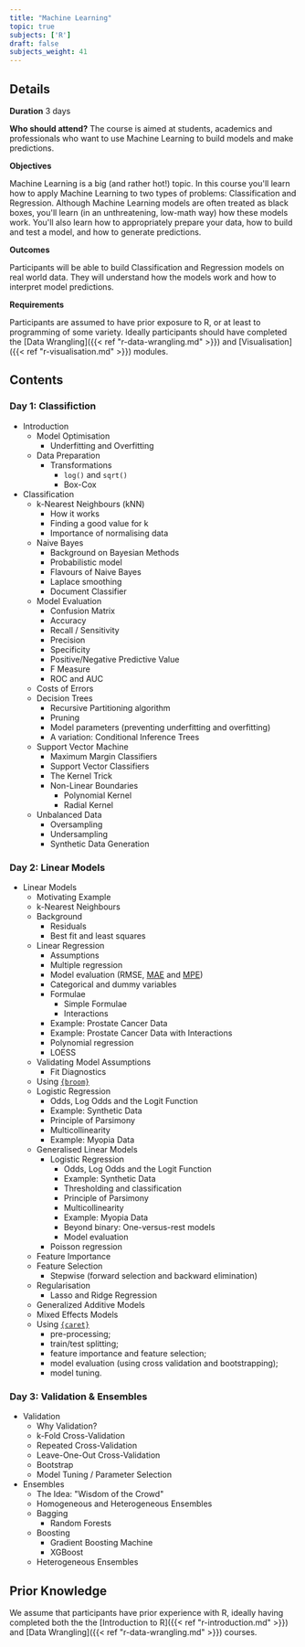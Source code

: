 ```yaml
---
title: "Machine Learning"
topic: true
subjects: ['R']
draft: false
subjects_weight: 41
---
```


## Details

**Duration** 3 days

**Who should attend?** The course is aimed at students, academics and professionals who want to use Machine Learning to build models and make predictions.

**Objectives**

Machine Learning is a big (and rather hot!) topic. In this course you'll learn how to apply Machine Learning to two types of problems: Classification and Regression. Although Machine Learning models are often treated as black boxes, you'll learn (in an unthreatening, low-math way) how these models work. You'll also learn how to appropriately prepare your data, how to build and test a model, and how to generate predictions.

**Outcomes**

Participants will be able to build Classification and Regression models on real world data. They will understand how the models work and how to interpret model predictions.

**Requirements**

Participants are assumed to have prior exposure to R, or at least to programming of some variety. Ideally participants should have completed the [Data Wrangling]({{< ref "r-data-wrangling.md" >}}) and [Visualisation]({{< ref "r-visualisation.md" >}}) modules.

## Contents

### Day 1: Classifiction

- Introduction
	- Model Optimisation
		- Underfitting and Overfitting
	- Data Preparation
		- Transformations
			- `log()` and `sqrt()`
			- Box-Cox
- Classification
	- k-Nearest Neighbours (kNN)
		- How it works
		- Finding a good value for k
		- Importance of normalising data
	- Naive Bayes
		- Background on Bayesian Methods
		- Probabilistic model
		- Flavours of Naive Bayes
		- Laplace smoothing
		- Document Classifier
	- Model Evaluation
		* Confusion Matrix
		* Accuracy
		* Recall / Sensitivity
		* Precision
		* Specificity
		* Positive/Negative Predictive Value
		* F Measure
		* ROC and AUC
	- Costs of Errors
	- Decision Trees
		- Recursive Partitioning algorithm
		- Pruning
		- Model parameters (preventing underfitting and overfitting)
		- A variation: Conditional Inference Trees
	- Support Vector Machine
		- Maximum Margin Classifiers
		- Support Vector Classifiers
		- The Kernel Trick
		- Non-Linear Boundaries
			* Polynomial Kernel
			* Radial Kernel
	- Unbalanced Data
		* Oversampling
		* Undersampling
		* Synthetic Data Generation

### Day 2: Linear Models

- Linear Models
	- Motivating Example
	- k-Nearest Neighbours
	- Background
		- Residuals
		- Best fit and least squares
	- Linear Regression
		* Assumptions 
		* Multiple regression
		* Model evaluation (RMSE, [MAE](https://en.wikipedia.org/wiki/Mean_absolute_error) and [MPE](https://en.wikipedia.org/wiki/Mean_percentage_error))
		* Categorical and dummy variables
		* Formulae
			* Simple Formulae
			* Interactions
		* Example: Prostate Cancer Data
		* Example: Prostate Cancer Data with Interactions
		* Polynomial regression
		* LOESS
	- Validating Model Assumptions
		* Fit Diagnostics
	- Using [`{broom}`](https://github.com/tidyverse/broom)
	- Logistic Regression
		* Odds, Log Odds and the Logit Function
		* Example: Synthetic Data
		* Principle of Parsimony
		* Multicollinearity
		* Example: Myopia Data
	- Generalised Linear Models
		- Logistic Regression
			* Odds, Log Odds and the Logit Function
			* Example: Synthetic Data
			- Thresholding and classification
			* Principle of Parsimony
			* Multicollinearity
			* Example: Myopia Data
			- Beyond binary: One-versus-rest models
			- Model evaluation
		- Poisson regression
	- Feature Importance
	- Feature Selection
	  	* Stepwise (forward selection and backward elimination)
	- Regularisation
		* Lasso and Ridge Regression
	- Generalized Additive Models
	- Mixed Effects Models
	- Using [`{caret}`](http://topepo.github.io/caret/index.html)
		* pre-processing;
		* train/test splitting;
		* feature importance and feature selection;
		* model evaluation (using cross validation and bootstrapping);
		* model tuning.

### Day 3: Validation & Ensembles

- Validation
	- Why Validation?
	- k-Fold Cross-Validation
	- Repeated Cross-Validation
	- Leave-One-Out Cross-Validation
	- Bootstrap
	- Model Tuning / Parameter Selection
- Ensembles
	- The Idea: "Wisdom of the Crowd"
	- Homogeneous and Heterogeneous Ensembles
	- Bagging
		* Random Forests
	- Boosting
		* Gradient Boosting Machine
		* XGBoost
	- Heterogeneous Ensembles

## Prior Knowledge

We assume that participants have prior experience with R, ideally having completed both the the [Introduction to R]({{< ref "r-introduction.md" >}}) and [Data Wrangling]({{< ref "r-data-wrangling.md" >}}) courses.
